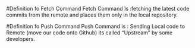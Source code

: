 #Definition fo Fetch Command
Fetch Command Is :fetching the latest code commits from the remote and places them only in the local repository. 

#Definition fo Push Command
Push Command is : Sending Local code to Remote (move our code onto Github) its called “Upstream” by some developers.
